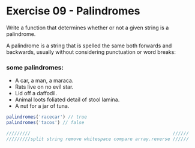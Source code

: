 # Exercise 09 - Palindromes

Write a function that determines whether or not a given string is a palindrome.

A palindrome is a string that is spelled the same both forwards and backwards, usually without considering punctuation or word breaks:

### some palindromes:
  - A car, a man, a maraca.
  - Rats live on no evil star.
  - Lid off a daffodil.
  - Animal loots foliated detail of stool lamina.
  - A nut for a jar of tuna.

```javascript
palindromes('racecar') // true
palindromes('tacos') // false

/////////                                                     //////
/////////split string remove whitespace compare array.reverse //////
```


